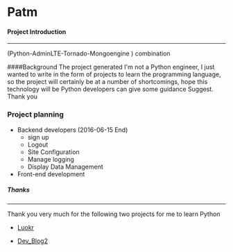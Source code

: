 # Patm

#### Project Introduction
***
(Python-AdminLTE-Tornado-Mongoengine ) combination

####Background The project generated
I'm not a Python engineer, I just wanted to write in the form of projects to learn the programming language, 
so the project will certainly be at a number of shortcomings, 
hope this technology will be Python developers can give some guidance Suggest. Thank you

### Project planning
* Backend developers (2016-06-15 End)
  * sign up
  * Logout
  * Site Configuration
  * Manage logging
  * Display Data Management
* Front-end development


##### Thanks
***
Thank you very much for the following two projects for me to learn Python

* [Luokr](https://github.com/alvan/luokr.com)

* [Dev_Blog2](https://github.com/ScenK/Dev_Blog2)


